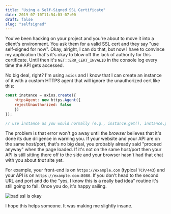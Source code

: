 ```yaml
---
title: "Using a Self-Signed SSL Certificate"
date: 2019-07-10T11:54:03-07:00
draft: false
slug: "selfsigned"
---
```


You've been hacking on your project and you're about to move it into a client's
environment. You ask them for a valid SSL cert and they say "use self-signed
for now". Okay, alright, I can do that, but now I have to convince my
application that's it's okay to blow off the lack of authority for this
certificate. Until then it's `NET::ERR_CERT_INVALID` in the console log every
time the API gets accessed.

No big deal, right? I'm using `axios` and I know that I can create an instance
of it with a custom HTTPS agent that will ignore the unauthorized cert like
this:

```js
const instance = axios.create({
    httpsAgent: new https.Agent({
    rejectUnauthorized: false
    })
});

// use instance as you would normally (e.g., instance.get(), instance.post())
```

The problem is that error won't go away until the _browser_ believes that
it's done its due diligence in warning you. If your website and your API are
on the same host/port, that's no big deal, you probably already said "proceed
anyway" when the page loaded. If it's not on the same host/port then your
API is still sitting there off to the side and your browser hasn't had that
chat with you about _that_ site yet.

For example, your front-end is on `https://example.com` (typical `TCP/443`) and
your API is on `https://example.com:8080`. If you don't head to the second
URL and port and do the "yes, I know this is a really bad idea" routine it's
still going to fail. Once you do, it's happy sailing.

![bad ssl is okay](/img/bad-ssl-is-okay.png)

I hope this helps someone. It was making me slightly insane.

